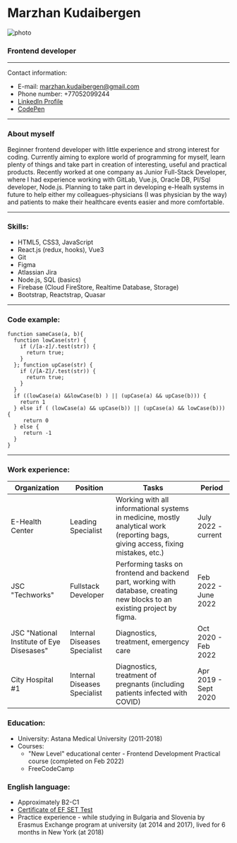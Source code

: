 # Marzhan Kudaibergen 

![photo](https://ltdfoto.ru/images/2022/09/11/imgonline-com-ua-Resize-pGJIzGskHCaX.jpg)

### Frontend developer

---

Contact information: 

* E-mail: marzhan.kudaibergen@gmail.com
* Phone number: +77052099244
* [LinkedIn Profile](https://www.linkedin.com/in/marzhan-kudaibergen-9a35a785/)
* [CodePen](https://codepen.io/your-work)

--- 

### About myself

Beginner frontend developer with little experience and strong interest for coding. Currently aiming to explore world of programming for myself, learn plenty of things and take part in creation of interesting, useful and practical products. Recently worked at one company as Junior Full-Stack Developer, where I had experience working with GitLab, Vue.js, Oracle DB, Pl/Sql developer, Node.js. Planning to take part in developing e-Healh systems in future to help either my colleagues-physicians (I was physician by the way) and patients to make their healthcare events easier and more comfortable.

---

### Skills:

* HTML5, CSS3, JavaScript
* React.js (redux, hooks), Vue3
* Git
* Figma
* Atlassian Jira
* Node.js, SQL (basics)
* Firebase (Cloud FireStore, Realtime Database, Storage)
* Bootstrap, Reactstrap, Quasar

--- 

### Code example:

```
function sameCase(a, b){
  function lowCase(str) {
    if (/[a-z]/.test(str)) {
      return true;
    }
  }; function upCase(str) {
    if (/[A-Z]/.test(str)) {
      return true;
    }
  }
  if ((lowCase(a) &&lowCase(b) ) || (upCase(a) && upCase(b))) {
    return 1
  } else if ( (lowCase(a) && upCase(b)) || (upCase(a) && lowCase(b))) {
     return 0
  } else {
     return -1
  }
}
```
---

### Work experience: 

Organization | Position | Tasks | Period
--- | --- | --- | ---
E-Health Center | Leading Specialist | Working with all informational systems in medicine, mostly analytical work (reporting bags, giving access, fixing mistakes, etc.) | July 2022 - current
JSC "Techworks" | Fullstack Developer | Performing tasks on frontend and backend part, working with database, creating new blocks to an existing project by figma. | Feb 2022 - June 2022
JSC "National Institute of Eye Disesases" | Internal Diseases Specialist | Diagnostics, treatment, emergency care | Oct 2020 - Feb 2022
City Hospital #1 | Internal Diseases Specialist | Diagnostics, treatment of pregnants (including patients infected with COVID) | Apr 2019 - Sept 2020 

### Education: 

* University: Astana Medical University (2011-2018)
* Courses: 
  - "New Level" educational center - Frontend Development Practical course (completed on Feb 2022)
  - FreeCodeCamp


### English language: 

* Approximately B2-C1 
* [Certificate of EF SET Test](https://www.efset.org/cert/Thd2Lz)
* Practice experience - while studying in Bulgaria and Slovenia by Erasmus Exchange program at university (at 2014 and 2017), lived for 6 months in New York (at 2018)





